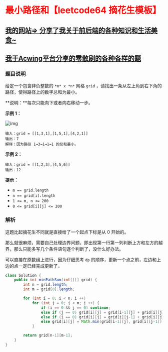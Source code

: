 # <font color='red'>最小路径和【leetcode64 摘花生模板】</font>

## [我的网站=> 分享了我关于前后端的各种知识和生活美食~](https://www.fanxy.cloud)

## [我于Acwing平台分享的零散刷的各种各样的题](https://www.acwing.com/blog/content/33005/) 

### 题目说明

给定一个包含非负整数的 `*m* x *n*` 网格 `grid` ，请找出一条从左上角到右下角的路径，使得路径上的数字总和为最小。

**说明：**每次只能向下或者向右移动一步。

 

**示例 1：**

![img](https://assets.leetcode.com/uploads/2020/11/05/minpath.jpg)

```
输入：grid = [[1,3,1],[1,5,1],[4,2,1]]
输出：7
解释：因为路径 1→3→1→1→1 的总和最小。
```

**示例 2：**

```
输入：grid = [[1,2,3],[4,5,6]]
输出：12
```

 

**提示：**

- `m == grid.length`
- `n == grid[i].length`
- `1 <= m, n <= 200`
- `0 <= grid[i][j] <= 200`



### 解析

这题比起摘花生不同就是直接给了一个起点下标是从 0 开始的。

那么就很麻烦，需要自己处理边界问题，即出现第一行第一列判断上方和左方的越界，那么只能多写几个条件语句逐个判断了，没什么好办法。

可以直接在原数组上进行，因为仔细思考 `dp` 的顺序，更新一个点之前，左边和上边的点一定已经完成更新了。

```java
class Solution {
    public int minPathSum(int[][] grid) {
        int n = grid.length;
        int m = grid[0].length;

        for (int i = 0; i < n; i ++) 
            for (int j = 0; j < m; j ++) {
                if (i == 0 && j == 0) continue;
                else if (j == 0) grid[i][j] = grid[i-1][j] + grid[i][j];
                else if (i == 0) grid[i][j] = grid[i][j-1] + grid[i][j];
                else grid[i][j] = Math.min(grid[i-1][j], grid[i][j-1]) + grid[i][j];
            }

        return grid[n-1][m-1];            
    }
}
```

